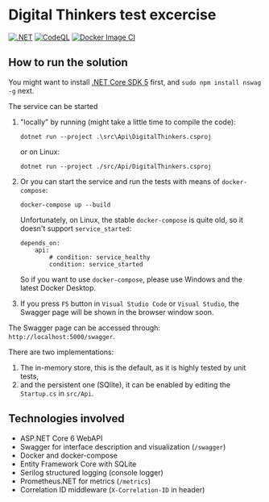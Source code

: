 # Digital Thinkers test excercise

[![.NET](https://github.com/fuszenecker/DigitalThinkers/actions/workflows/dotnet.yml/badge.svg)](https://github.com/fuszenecker/DigitalThinkers/actions/workflows/dotnet.yml)
[![CodeQL](https://github.com/fuszenecker/DigitalThinkers/actions/workflows/codeql-analysis.yml/badge.svg)](https://github.com/fuszenecker/DigitalThinkers/actions/workflows/codeql-analysis.yml)
[![Docker Image CI](https://github.com/fuszenecker/DigitalThinkers/actions/workflows/docker-image.yml/badge.svg)](https://github.com/fuszenecker/DigitalThinkers/actions/workflows/docker-image.yml)

## How to run the solution

You might want to install [.NET Core SDK 5](https://dotnet.microsoft.com/download/dotnet/5.0) first, and `sudo npm install nswag -g` next.

The service can be started

1. "locally" by running (might take a little time to compile the code):

    ```text
    dotnet run --project .\src\Api\DigitalThinkers.csproj
    ```

    or on Linux:

    ```text
    dotnet run --project ./src/Api/DigitalThinkers.csproj
    ```

2. Or you can start the service and run the tests with means of `docker-compose`:

    ```text
    docker-compose up --build
    ```

    Unfortunately, on Linux, the stable `docker-compose` is quite old, so it doesn't support `service_started`:

    ```text
    depends_on:
        api:
            # condition: service_healthy
            condition: service_started
    ```

    So if you want to use `docker-compose`, please use Windows and the latest Docker Desktop.

3. If you press `F5` button in `Visual Studio Code` or `Visual Studio`, the Swagger page will be shown in the browser window soon.

The Swagger page can be accessed through: `http://localhost:5000/swagger`.

There are two implementations:

1. The in-memory store, this is the default, as it is highly tested by unit tests,
2. and the persistent one (SQlite), it can be enabled by editing the `Startup.cs` in `src/Api`.

## Technologies involved

* ASP.NET Core 6 WebAPI
* Swagger for interface description and visualization (`/swagger`)
* Docker and docker-compose
* Entity Framework Core with SQLite
* Serilog structured logging (console logger)
* Prometheus.NET for metrics (`/metrics`)
* Correlation ID middleware (`X-Correlation-ID` in header)
